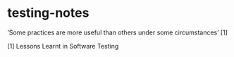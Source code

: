 # testing-notes

’Some practices are more useful than others under some circumstances’ [1]

[1] Lessons Learnt in Software Testing
